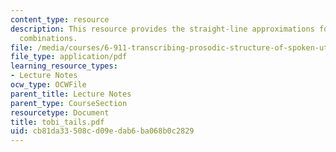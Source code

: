 ```yaml
---
content_type: resource
description: This resource provides the straight-line approximations for final-pitch-accent/phrase-tone/boundary-tone
  combinations.
file: /media/courses/6-911-transcribing-prosodic-structure-of-spoken-utterances-with-tobi-january-iap-2006/cb81da33508cd09edab6ba068b0c2829_tobi_tails.pdf
file_type: application/pdf
learning_resource_types:
- Lecture Notes
ocw_type: OCWFile
parent_title: Lecture Notes
parent_type: CourseSection
resourcetype: Document
title: tobi_tails.pdf
uid: cb81da33-508c-d09e-dab6-ba068b0c2829
---
```

